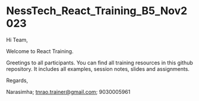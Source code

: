 # NessTech_React_Training_B5_Nov2023
Hi Team,

Welcome to React Training.

Greetings to all participants. You can find all training resources in this github repository. It includes all examples, session notes, slides and assignments.

Regards,

Narasimha; tnrao.trainer@gmail.com; 9030005961
